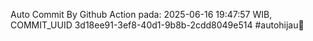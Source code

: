 Auto Commit By Github Action pada: 2025-06-16 19:47:57 WIB, COMMIT_UUID 3d18ee91-3ef8-40d1-9b8b-2cdd8049e514 #autohijau🗿
